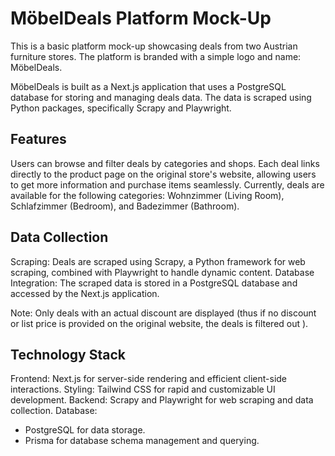 # MöbelDeals Platform Mock-Up

This is a basic platform mock-up showcasing deals from two Austrian furniture stores. The platform is branded with a simple logo and name: MöbelDeals.

MöbelDeals is built as a Next.js application that uses a PostgreSQL database for storing and managing deals data. The data is scraped using Python packages, specifically Scrapy and Playwright.

## Features

Users can browse and filter deals by categories and shops.
Each deal links directly to the product page on the original store's website, allowing users to get more information and purchase items seamlessly.
Currently, deals are available for the following categories: Wohnzimmer (Living Room), Schlafzimmer (Bedroom), and Badezimmer (Bathroom).

## Data Collection

Scraping: Deals are scraped using Scrapy, a Python framework for web scraping, combined with Playwright to handle dynamic content.
Database Integration: The scraped data is stored in a PostgreSQL database and accessed by the Next.js application.

Note: Only deals with an actual discount are displayed (thus if no discount or list price is provided on the original website, the deals is filtered out ).

## Technology Stack

Frontend: Next.js for server-side rendering and efficient client-side interactions.
Styling: Tailwind CSS for rapid and customizable UI development.
Backend: Scrapy and Playwright for web scraping and data collection.
Database:

- PostgreSQL for data storage.
- Prisma for database schema management and querying.
